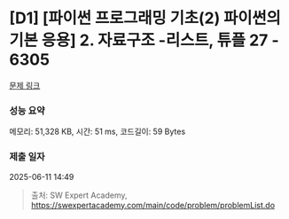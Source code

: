 # [D1] [파이썬 프로그래밍 기초(2) 파이썬의 기본 응용] 2. 자료구조 -리스트, 튜플 27 - 6305 

[문제 링크](https://swexpertacademy.com/main/code/problem/problemDetail.do?contestProbId=AWcWAjaa5RkDFAU4) 

### 성능 요약

메모리: 51,328 KB, 시간: 51 ms, 코드길이: 59 Bytes

### 제출 일자

2025-06-11 14:49



> 출처: SW Expert Academy, https://swexpertacademy.com/main/code/problem/problemList.do